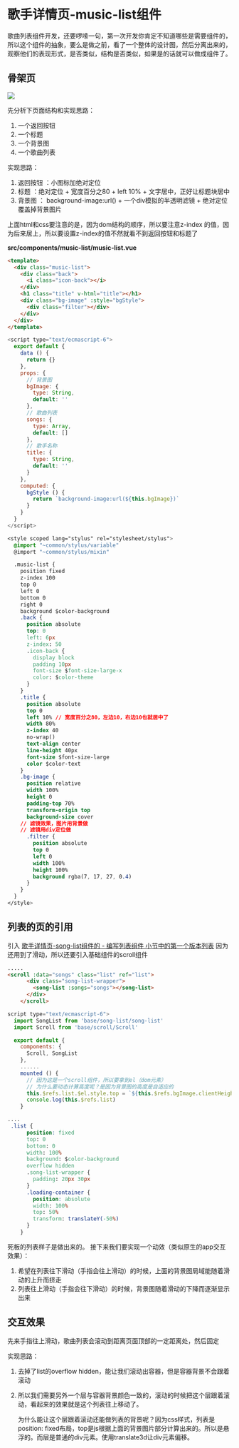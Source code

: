 # 歌手详情页-music-list组件

歌曲列表组件开发，还要啰嗦一句，第一次开发你肯定不知道哪些是需要组件的，所以这个组件的抽象，要么是做之前，看了一个整体的设计图，然后分离出来的，观察他们的表现形式，是否类似，结构是否类似，如果是的话就可以做成组件了。

## 骨架页
![](/assets/musicapp/歌手详情歌曲列表页面骨架效果.png)

先分析下页面结构和实现思路：

1. 一个返回按钮
2. 一个标题
3. 一个背景图
4. 一个歌曲列表

实现思路：

1. 返回按钮 ：小图标加绝对定位
2. 标题 ：绝对定位 + 宽度百分之80 + left 10% + 文字居中，正好让标题块居中
3. 背景图 ： background-image:url() + 一个div模拟的半透明滤镜 + 绝对定位覆盖掉背景图片

上面html和css要注意的是，因为dom结构的顺序，所以要注意z-index 的值，因为后来居上，所以要设置z-index的值不然就看不到返回按钮和标题了

**src/components/music-list/music-list.vue**
```html
<template>
  <div class="music-list">
    <div class="back">
      <i class="icon-back"></i>
    </div>
    <h1 class="title" v-html="title"></h1>
    <div class="bg-image" :style="bgStyle">
      <div class="filter"></div>
    </div>
  </div>
</template>
```
```javascript
<script type="text/ecmascript-6">
  export default {
    data () {
      return {}
    },
    props: {
      // 背景图
      bgImage: {
        type: String,
        default: ''
      },
      // 歌曲列表
      songs: {
        type: Array,
        default: []
      },
      // 歌手名称
      title: {
        type: String,
        default: ''
      }
    },
    computed: {
      bgStyle () {
        return `background-image:url(${this.bgImage})`
      }
    }
  }
</script>
```
```css
<style scoped lang="stylus" rel="stylesheet/stylus">
  @import "~common/stylus/variable"
  @import "~common/stylus/mixin"

  .music-list {
    position fixed
    z-index 100
    top 0
    left 0
    bottom 0
    right 0
    background $color-background
    .back {
      position absolute
      top: 0
      left: 6px
      z-index: 50
      .icon-back {
        display block
        padding 10px
        font-size $font-size-large-x
        color: $color-theme
      }
    }
    .title {
      position absolute
      top 0
      left 10% // 宽度百分之80，左边10，右边10也就居中了
      width 80%
      z-index 40
      no-wrap()
      text-align center
      line-height 40px
      font-size $font-size-large
      color $color-text
    }
    .bg-image {
      position relative
      width 100%
      height 0
      padding-top 70%
      transform-origin top
      background-size cover
    // 滤镜效果，图片用背景做
    // 滤镜用div定位做
      .filter {
        position absolute
        top 0
        left 0
        width 100%
        height 100%
        background rgba(7, 17, 27, 0.4)
      }
    }
  }
</style>
```

## 列表的页的引用
引入 [歌手详情页-song-list组件的 - 编写列表组件 小节中的第一个版本列表](/chapter/m/singer/detail_song_list.md)
因为还用到了滑动，所以还要引入基础组件的scroll组件

```html
.....
<scroll :data="songs" class="list" ref="list">
      <div class="song-list-wrapper">
        <song-list :songs="songs"></song-list>
      </div>
    </scroll>
```
```javascript
script type="text/ecmascript-6">
  import SongList from 'base/song-list/song-list'
  import Scroll from 'base/scroll/Scroll'

  export default {
    components: {
      Scroll, SongList
    },
    ......
    mounted () {
      // 因为这是一个scroll组件，所以要拿到el（dom元素）
      // 为什么要动态计算高度呢？是因为背景图的高度是自适应的
      this.$refs.list.$el.style.top = `${this.$refs.bgImage.clientHeight}px`
      console.log(this.$refs.list)
    }
```
```css
....
 .list {
      position: fixed
      top: 0
      bottom: 0
      width: 100%
      background: $color-background
      overflow hidden
      .song-list-wrapper {
        padding: 20px 30px
      }
      .loading-container {
        position: absolute
        width: 100%
        top: 50%
        transform: translateY(-50%)
      }
    }
```


死板的列表样子是做出来的。
接下来我们要实现一个动效（类似原生的app交互效果）：

1. 希望在列表往下滑动（手指会往上滑动）的时候，上面的背景图局域能随着滑动的上升而挤走
2. 列表往上滑动（手指会往下滑动）的时候，背景图随着滑动的下降而逐渐显示出来

## 交互效果
先来手指往上滑动，歌曲列表会滚动到距离页面顶部的一定距离处，然后固定

实现思路：

1. 去掉了list的overflow hidden，能让我们滚动出容器，但是容器背景不会跟着滚动
2. 所以我们需要另外一个层与容器背景颜色一致的，滚动的时候把这个层跟着滚动，看起来的效果就是这个列表往上移动了。
  
    为什么能让这个层跟着滚动还能做列表的背景呢？因为css样式，列表是position: fixed布局，top是js根据上面的背景图片部分计算出来的。所以是悬浮的。而层是普通的div元素。使用translate3d让div元素偏移。


